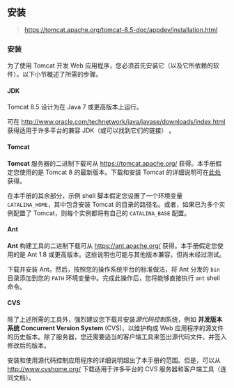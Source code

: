 ## 安装

> https://tomcat.apache.org/tomcat-8.5-doc/appdev/installation.html

### 安装

为了使用 Tomcat 开发 Web 应用程序，您必须首先安装它（以及它所依赖的软件）。以下小节概述了所需的步骤。

#### JDK

Tomcat 8.5 设计为在 Java 7 或更高版本上运行。

可在 http://www.oracle.com/technetwork/java/javase/downloads/index.html 获得适用于许多平台的兼容 JDK（或可以找到它们的链接） 。

#### Tomcat

**Tomcat** 服务器的二进制下载可从 https://tomcat.apache.org/ 获得。本手册假定您使用的是 Tomcat 8 的最新版本。下载和安装 Tomcat 的详细说明可在[此处](https://tomcat.apache.org/tomcat-8.5-doc/setup.html)获得。

在本手册的其余部分，示例 shell 脚本假定您设置了一个环境变量 `CATALINA_HOME`，其中包含安装 Tomcat 的目录的路径名。或者，如果已为多个实例配置了 Tomcat，则每个实例都将有自己的 `CATALINA_BASE` 配置。

#### Ant

**Ant** 构建工具的二进制下载可从 https://ant.apache.org/ 获得。本手册假定您使用的是 Ant 1.8 或更高版本。这些说明也可能与其他版本兼容，但尚未经过测试。

下载并安装 Ant。然后，按照您的操作系统平台的标准做法，将 Ant 分发的 `bin` 目录添加到您的 `PATH` 环境变量中。完成此操作后，您将能够直接执行 `ant` shell 命令。

#### CVS

除了上述所需的工具外，强烈建议您下载并安装*源代码控制*系统，例如 **并发版本系统 Concurrent Version System** (CVS)，以维护构成 Web 应用程序的源文件的历史版本。除了服务器，您还需要适当的客户端工具来签出源代码文件，并签入修改后的版本。

安装和使用源代码控制应用程序的详细说明超出了本手册的范围。但是，可以从 http://www.cvshome.org/ 下载适用于许多平台的 CVS 服务器和客户端工具（连同文档）。